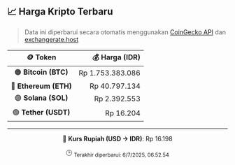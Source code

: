 

<!-- HARGA_KRIPTO -->
## 📈 Harga Kripto Terbaru

> Data ini diperbarui secara otomatis menggunakan [CoinGecko API](https://www.coingecko.com/) dan [exchangerate.host](https://exchangerate.host/)

<div align="center">

| 🪙 Token | 💰 Harga (IDR) |
|:------:|---------------:|
| 🟠 **Bitcoin (BTC)**   | Rp 1.753.383.086 |
| 🔵 **Ethereum (ETH)**  | Rp 40.797.134 |
| 🟣 **Solana (SOL)**    | Rp 2.392.553 |
| 🟢 **Tether (USDT)**   | Rp 16.204 |

---

💱 **Kurs Rupiah (USD → IDR)**: Rp 16.198

🕒 <sub>Terakhir diperbarui: 6/7/2025, 06.52.54</sub>

</div>
<!-- /HARGA_KRIPTO -->